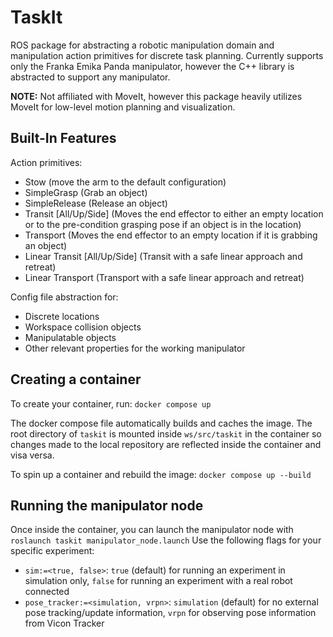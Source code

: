 # TaskIt

ROS package for abstracting a robotic manipulation domain and manipulation action primitives for discrete task planning. Currently supports only the Franka Emika Panda manipulator, however the C++ library is abstracted to support any manipulator.

**NOTE:** Not affiliated with MoveIt, however this package heavily utilizes MoveIt for low-level motion planning and visualization. 

## Built-In Features

Action primitives:
 - Stow (move the arm to the default configuration)
 - SimpleGrasp (Grab an object)
 - SimpleRelease (Release an object)
 - Transit [All/Up/Side] (Moves the end effector to either an empty location or to the pre-condition grasping pose if an object is in the location)
 - Transport (Moves the end effector to an empty location if it is grabbing an object)
 - Linear Transit [All/Up/Side] (Transit with a safe linear approach and retreat)
 - Linear Transport (Transport with a safe linear approach and retreat)

Config file abstraction for:
 - Discrete locations
 - Workspace collision objects
 - Manipulatable objects
 - Other relevant properties for the working manipulator

## Creating a container
To create your container, run:
`docker compose up`

The docker compose file automatically builds and caches the image. The root directory of `taskit` is mounted inside `ws/src/taskit` in the container so changes made to the local repository are reflected inside the container and visa versa.

To spin up a container and rebuild the image:
`docker compose up --build`

## Running the manipulator node
Once inside the container, you can launch the manipulator node with
`roslaunch taskit manipulator_node.launch`
Use the following flags for your specific experiment:
 - `sim:=<true, false>`: `true` (default) for running an experiment in simulation only, `false` for running an experiment with a real robot connected
 - `pose_tracker:=<simulation, vrpn>`: `simulation` (default) for no external pose tracking/update information, `vrpn` for observing pose information from Vicon Tracker
